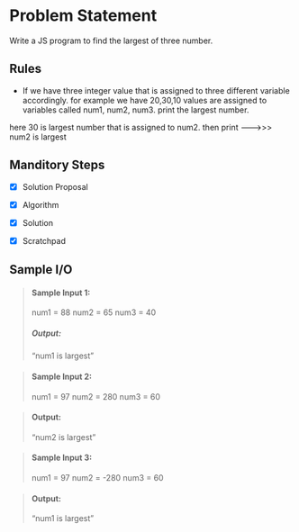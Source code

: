 # Problem Statement   

Write a JS program to find the largest of three number.

## Rules

* If we have three integer value that is assigned to three different variable accordingly. for example we have
20,30,10 values are assigned to variables called num1, num2, num3. print the largest number.

here 30 is largest number that is assigned to num2.
then print --->>> num2 is largest

## Manditory Steps

- [x] Solution Proposal
- [x] Algorithm
- [x] Solution
- [x] Scratchpad


## Sample I/O

> #### Sample Input 1:
> num1 = 88
> num2 = 65
> num3 = 40
>
> ##### Output:
> “num1 is largest”

> #### Sample Input 2:
> num1 = 97
> num2 = 280
> num3 = 60 

> #### Output:
> “num2 is largest”

> #### Sample Input 3:
> num1 = 97
> num2 = -280
> num3 = 60 

> #### Output:
> “num1 is largest”

